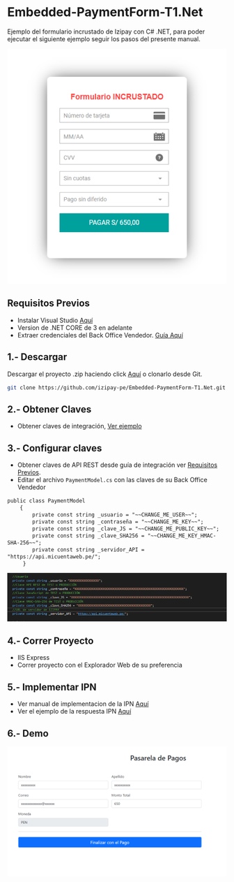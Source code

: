 # Embedded-PaymentForm-T1.Net

Ejemplo del formulario incrustado de Izipay con C# .NET, para poder ejecutar el siguiente ejemplo seguir los pasos del presente manual.

![pagar](images/pagar.png)

<a name="Requisitos_Previos"></a>

## Requisitos Previos

* Instalar Visual Studio [Aquí](https://visualstudio.microsoft.com/es/)
* Version de .NET CORE de 3 en adelante
* Extraer credenciales del Back Office Vendedor. [Guía Aquí](https://github.com/izipay-pe/obtener-credenciales-de-conexion)

## 1.- Descargar
Descargar el proyecto .zip haciendo click [Aquí](https://github.com/izipay-pe/Embedded-PaymentForm-T1.Net/archive/refs/heads/main.zip) o clonarlo desde Git.
```sh
git clone https://github.com/izipay-pe/Embedded-PaymentForm-T1.Net.git
``` 

## 2.- Obtener Claves
* Obtener claves de integración, [Ver ejemplo](https://github.com/izipay-pe/obtener-credenciales-de-conexion#readme)
 
## 3.- Configurar claves
* Obtener claves de API REST desde guía de integración ver [Requisitos Previos](#Requisitos_Previos).
* Editar el archivo `PaymentModel.cs` con las claves de su Back Office Vendedor
```   
public class PaymentModel
    {
        private const string _usuario = "~~CHANGE_ME_USER~~";
        private const string _contraseña = "~~CHANGE_ME_KEY~~";
        private const string _clave_JS = "~~CHANGE_ME_PUBLIC_KEY~~";
        private const string _clave_SHA256 = "~~CHANGE_ME_KEY_HMAC-SHA-256~~";
        private const string _servidor_API = "https://api.micuentaweb.pe/";
     }
``` 
![Claves](images/credenciales.png)

## 4.- Correr Proyecto
* IIS Express
* Correr proyecto con el Explorador Web de su preferencia

## 5.- Implementar IPN

* Ver manual de implementacion de la IPN [Aquí](https://secure.micuentaweb.pe/doc/es-PE/rest/V4.0/kb/payment_done.html)
* Ver el ejemplo de la respuesta IPN [Aquí](https://github.com/izipay-pe/Redirect-PaymentForm-IpnT1-PHP)

## 6.- Demo
![demo](images/demo.png)
